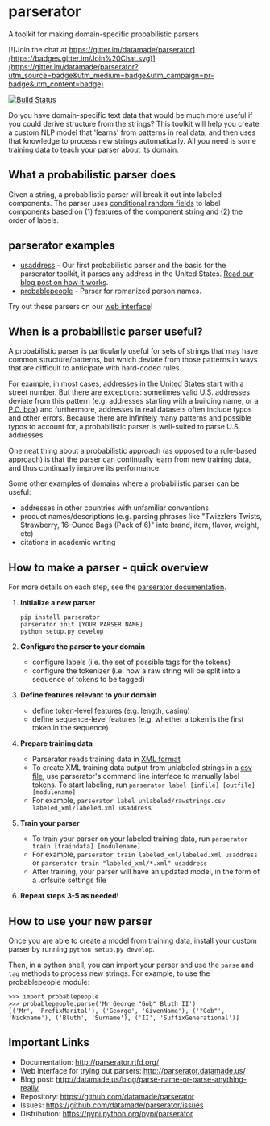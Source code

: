 parserator
==========
A toolkit for making domain-specific probabilistic parsers

[![Join the chat at https://gitter.im/datamade/parserator](https://badges.gitter.im/Join%20Chat.svg)](https://gitter.im/datamade/parserator?utm_source=badge&utm_medium=badge&utm_campaign=pr-badge&utm_content=badge)

[![Build Status](https://travis-ci.org/datamade/parserator.svg?branch=master)](https://travis-ci.org/datamade/parserator)

Do you have domain-specific text data that would be much more useful if you could derive structure from the strings? This toolkit will help you create a custom NLP model that 'learns' from patterns in real data, and then uses that knowledge to process new strings automatically. All you need is some training data to teach your parser about its domain.

## What a probabilistic parser does
Given a string, a probabilistic parser will break it out into labeled components. The parser uses [conditional random fields](http://en.wikipedia.org/wiki/Conditional_random_field) to label components based on (1) features of the component string and (2) the order of labels.

## parserator examples

* [usaddress](https://github.com/datamade/usaddress) - Our first probabilistic parser and the basis for the parserator toolkit, it parses any address in the United States. [Read our blog post on how it works](http://datamade.us/blog/parsing-addresses-with-usaddress/).
* [probablepeople](https://github.com/datamade/probablepeople) - Parser for romanized person names. 

Try out these parsers on our [web interface](http://parserator.datamade.us/)!

## When is a probabilistic parser useful?
A probabilistic parser is particularly useful for sets of strings that may have common structure/patterns, but which deviate from those patterns in ways that are difficult to anticipate with hard-coded rules.

For example, in most cases, <a href="http://en.wikipedia.org/wiki/Address_(geography)#United_States">addresses in the United States</a> start with a street number. But there are exceptions: sometimes valid U.S. addresses deviate from this pattern (e.g. addresses starting with a building name, or a [P.O. box](http://en.wikipedia.org/wiki/Post-office_box)) and furthermore, addresses in real datasets often include typos and other errors. Because there are infinitely many patterns and possible typos to account for, a probabilistic parser is well-suited to parse U.S. addresses.

One neat thing about a probabilistic approach (as opposed to a rule-based approach) is that the parser can continually learn from new training data, and thus continually improve its performance.

Some other examples of domains where a probabilistic parser can be useful:
- addresses in other countries with unfamiliar conventions
- product names/descriptions (e.g. parsing phrases like "Twizzlers Twists, Strawberry, 16-Ounce Bags (Pack of 6)" into brand, item, flavor, weight, etc)
- citations in academic writing

## How to make a parser - quick overview
For more details on each step, see the [parserator documentation](http://parserator.rtfd.org/).

1. **Initialize a new parser**
    
    ```
    pip install parserator
    parserator init [YOUR PARSER NAME]  
    python setup.py develop
    ```

2. **Configure the parser to your domain**  

    * configure labels (i.e. the set of possible tags for the tokens)
    * configure the tokenizer (i.e. how a raw string will be split into a sequence of tokens to be tagged)

3. **Define features relevant to your domain**
    * define token-level features (e.g. length, casing)
    * define sequence-level features (e.g. whether a token is the first token in the sequence)

4. **Prepare training data**
    * Parserator reads training data in [XML format](http://en.wikipedia.org/wiki/XML)
    * To create XML training data output from unlabeled strings in a [csv file](http://en.wikipedia.org/wiki/Comma-separated_values), use parserator's command line interface to manually label tokens. To start labeling, run ```parserator label [infile] [outfile] [modulename]```
    * For example, ```parserator label unlabeled/rawstrings.csv labeled_xml/labeled.xml usaddress```
      
5. **Train your parser**
    * To train your parser on your labeled training data, run ```parserator train [traindata] [modulename]```
    * For example, ```parserator train labeled_xml/labeled.xml usaddress``` or ```parserator train "labeled_xml/*.xml" usaddress```
    * After training, your parser will have an updated model, in the form of a .crfsuite settings file

6. **Repeat steps 3-5 as needed!**

## How to use your new parser
Once you are able to create a model from training data, install your custom parser by running `python setup.py develop`.

Then, in a python shell, you can import your parser and use the ```parse``` and ```tag``` methods to process new strings. For example, to use the probablepeople module:

```
>>> import probablepeople  
>>> probablepeople.parse('Mr George "Gob" Bluth II')  
[('Mr', 'PrefixMarital'), ('George', 'GivenName'), ('"Gob"', 'Nickname'), ('Bluth', 'Surname'), ('II', 'SuffixGenerational')]
```

## Important Links
* Documentation: http://parserator.rtfd.org/
* Web interface for trying out parsers: http://parserator.datamade.us/
* Blog post: http://datamade.us/blog/parse-name-or-parse-anything-really
* Repository: https://github.com/datamade/parserator
* Issues: https://github.com/datamade/parserator/issues
* Distribution: https://pypi.python.org/pypi/parserator
